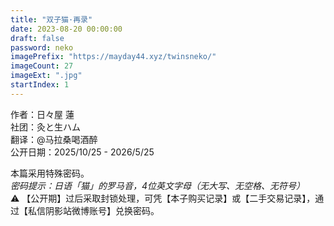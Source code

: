 ```yaml
---
title: "双子猫·再录"
date: 2023-08-20 00:00:00
draft: false
password: neko
imagePrefix: "https://mayday44.xyz/twinsneko/"  
imageCount: 27
imageExt: ".jpg" 
startIndex: 1
---
```

作者：日々屋 蓮  
社团：灸と生ハム  
翻译：@马拉桑喝酒醉   
公开日期：2025/10/25 - 2026/5/25

本篇采用特殊密码。  
*密码提示：日语「猫」的罗马音，4位英文字母（无大写、无空格、无符号）*  
⚠️ 【公开期】过后采取封锁处理，可凭【本子购买记录】或【二手交易记录】，通过【私信阴影站微博账号】兑换密码。  

